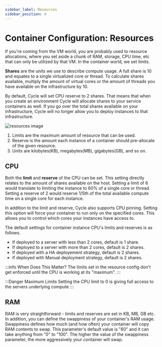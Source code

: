 ```yaml
---
sidebar_label: Resources
sidebar_position: 4
---
```


# Container Configuration: Resources

If you're coming from the VM world, you are probably used to resource allocations, where you set aside a chunk of RAM, storage, CPU time, etc that can only be utilized by that VM. In the container world, we set limits.

**Shares** are the units we use to describe compute usage. A full share is 10 and equates to a single virtualized core or thread. To calculate shares available, multiply the amount of virtual cores or the amount of threads you have available on the infrastructure by 10.

By default, Cycle will set CPU reserve to 2 shares. That means that when you create an environment Cycle will allocate shares to your service containers as well. If you go over the total shares available on your infrastructure, Cycle will no longer allow you to deploy instances to that infrastructure.

![resources image](https://static.cycle.io/docs/containers/resources-markup.png)

1. Limits are the maximum amount of resource that can be used.
2. Reserve is the amount each instance of a container should pre-allocate of the given resource.
3. Units are kilobytes(KB), megabytes(MB), gigabytes(GB), and so on.

## CPU

Both the **limit** and **reserve** of the CPU can be set. This setting directly relates to the amount of shares available on the host. Setting a limit of 6 would translate to limiting the instance to 60% of a single core or thread. Setting a reserve of 2 would reserve 1/5th of the total available compute time on a single core for each instance.

In addition to the limit and reserve, Cycle also supports CPU pinning. Setting this option will force your container to run only on the specified cores. This allows you to control which cores your instances have access to.

The default settings for container instance CPU's limits and reserves is as follows.

- If deployed to a server with less than 2 cores, default is 1 share.
- If deployed to a server with more than 2 cores, default is 2 shares.
- If deployed with a HA deployement strategy, default is 2 shares.
- If deployed with Manual deployment strategy, default is 2 shares.

:::info When Does This Matter?
The limits set in the resource config don't get enforced until the CPU is working at its "maximum".
:::

:::Danger Maximum Limits
Setting the CPU limit to 0 is giving full access to the servers underlying compute
:::

## RAM

RAM is very straightforward - limits and reserves are set in KB, MB, GB etc. In addition, you can define the swappiness of your container's RAM usage. Swappiness defines how much (and how often) your container will copy RAM contents to swap. This parameter's default value is "60" and it can take anything from "0" to "100". The higher the value of the swappiness parameter, the more aggressively your container will swap.
